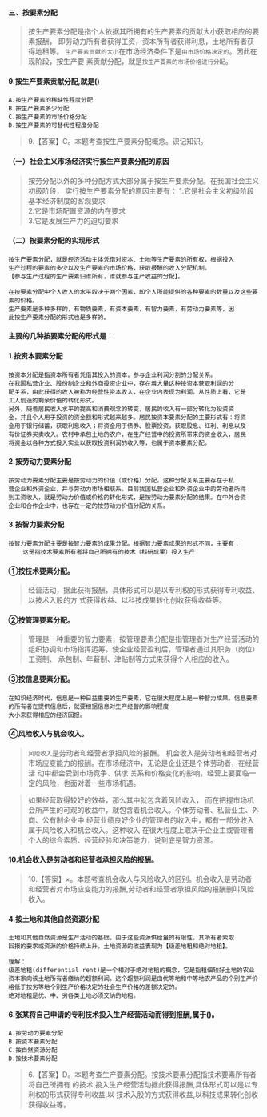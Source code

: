#### 三、按要素分配
>   按生产要素分配是指个人依据其所拥有的生产要素的贡献大小获取相应的要素报酬，
    即劳动力所有者获得工资，资本所有者获得利息，土地所有者获得地租等。
    `生产要素贡献的大小`在市场经济条件下是`由市场价格决定的`。因此在现阶段，按生产要
    素贡献分配，就是`按生产要素的市场价格进行分配`。

#### 9.按生产要素贡献分配,就是()
    A.按生产要素的稀缺性程度分配
    B.按生产要素多少分配
    C.按生产要素的市场价格分配
    D.按生产要素的可替代性程度分配
>   9.【答案】C。本题考查按生产要素分配概念。识记知识。

#### （一）社会主义市场经济实行按生产要素分配的原因
>   按劳分配以外的多种分配方式大部分属于按生产要素分配。在我国社会主义初级阶段，
实行按生产要素分配的原因主要有：
    1.它是社会主义初级阶段基本经济制度的客观要求  
    2.它是市场配置资源的内在要求  
    3.它是发展生产力的迫切要求  

#### （二）按要素分配的实现形式
    按生产要素分配，就是经济活动主体凭借对资本、土地等生产要素的所有权，根据投入
    生产过程的要素的多少以及生产要素的市场价格，获取报酬的收入分配机制。
    【参与生产过程的生产要素归谁所有，谁就参与生产收益的分配】。

    在按要素分配中个人收入的水平取决于两个因素，即个人所能提供的各种要素的数量以及这些要素的价格。
    生产要素是多种多样的，有物质要素，有资本要素，有智力要素，有劳动力要素等，因
    此按生产要素分配的形式也是多样的。

#### 主要的几种按要素分配的形式是：
#### 1.按资本要素分配
    按资本分配是指资本所有者凭借其投入的资本，参与企业利润分割的分配关系。
    在我国私营企业、股份制企业和外商投资企业中，存在着大量这种按资本获取利润的分
    配关系，由此获得的收入被称为经营性资本收入，在企业内表现为利润。从性质上看，它是
    工人创造的剩余价值的转化形式。
    另外，随着居民收入水平的提高和消费观念的转变，居民的收入有一部分转化为投资资
    金，并且个人用于投资的资金额和形式越来越多。居民按资本要素分配的主要形式有：将资
    金用于银行储蓄，获取利息收入；将资金用于债券、股票投资，获取股息、红利、利息以及
    有价证券买卖收入。农村中承包土地的农户，在生产经营中的投资所带来的资金收入，居民
    将资金以各种方式投入实业以获取投资利润的收入等，也属于资本要素分配。
#### 2.按劳动力要素分配
    按劳动力要素分配主要是按劳动力的价值（或价格）分配。这种分配关系主要存在于私
    营企业和外资企业，并与劳动力市场相联系。目前我国私营企业和外资企业中的劳动者所得
    到工资收入，就是劳动力价值或价格的转化形式，是按劳动力要素分配的结果。在中外合资
    企业和合作企业中，也存在一定的按劳动力价值分配的关系。
#### 3.按智力要素分配
    按智力要素分配主要是按智力要素的成果分配。根据智力要素成果的形式不同，主要有：
        这是指技术要素所有者将自己所拥有的技术（科研成果）投入生产
        
#### ①按技术要素分配。
>   经营活动，据此获得报酬，具体形式可以是以专利权的形式获得专利收益、以技术入股的方
    式获得收益、以科技成果转化创收获得收益等。
    
    
#### ②按管理要素分配。
>   管理是一种重要的智力要素，按管理要素分配是指管理者对生产经营活动的组织协调和市场指挥运筹，使企业经营盈利后，管理者通过其职务（岗位）工资制、
    承包制、年薪制、津贴制等方式来获得个人相应的收入。
    
#### ③按信息要素分配。
    在知识经济时代，信息是一种日益重要的生产要素，它在很大程度上是一种智力成果。信息要素的所有者在提供信息后，就要根据信息对生产经营的影响程度
    大小来获得相应的经济回报。
    
    
#### ④风险收入与机会收入。
>   `风险收入`是劳动者和经营者承担风险的报酬。
机会收入是劳动者和经营者对市场应变能力的报酬。在市场经济中，无论是企业还是个体劳动者，在经营活
    动中都会受到市场竞争、供求   关系和价格变化的影响，经营上要面临一定的风险，也面对着一些市场机遇。
    
>   如果经营取得较好的效益，那么其中就包含着风险收入，
而在把握市场机会所产生的可观的收益中，就包含着机会收入。个体劳动者、私营业主、外商、公有制企业中
    经营业绩良好企业的管理者的收入中，都有一部分收入属于风险收入和机会收入。这种收入
    在很大程度上取决于企业主或管理者个人的综合素质、经营经验和决策能力，说到底是智力资源。

#### 10.机会收入是劳动者和经营者承担风险的报酬。
>   10.【答案】×。本题考查机会收人与风险收入的区别。机会收入是劳动者
    和经营者对市场应变能力的报酬,劳动者和经营者承担风险的报酬删叫风险收入。
    
#### 4.按土地和其他自然资源分配
    土地和其他自然资源是生产活动的基础，由于这些资源供给量的有限性，其所有者索取
    回报的要求或资源的价格持续上升。土地资源的收益表现为【级差地租和绝对地租】。

    理解：
    级差地租(differential rent)是一个相对于绝对地租的概念，它是指租佃较好土地的农业资本家向该土地所有者缴纳的超额利润。这个超额利润是由优等地和中等地农产品的个别生产价格低于按劣等地个别生产价格决定的社会生产价格的差额决定的。
    绝对地租是优、中、劣各类土地必须交纳的地租。

#### 6.张某将自己申请的专利技术投入生产经营活动而得到报酬,属于()。
    A.按劳动力要素分配
    B.按资本要素分配
    C.按自然资源分配
    D.按技术要素分配
>   6.【答案】D。本题考查生产要素分配。按技术要素分配指技术要素所有者将自己所拥有
    的技术,投入生产经营活动据此获得报酬,具体形式可以是以专利权的形式获得专利收益,以
    技术入股的方式获得收益,以科技成果转化创收获得收益等。
    


